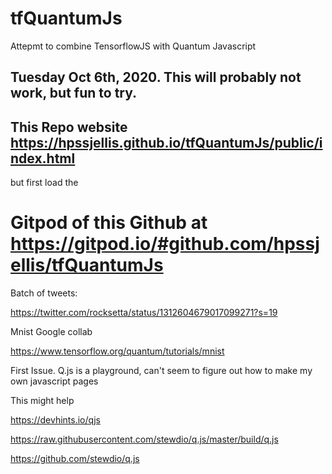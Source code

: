 # tfQuantumJs
Attepmt to combine TensorflowJS with Quantum Javascript



## Tuesday Oct 6th, 2020. This will probably not work, but fun to try.

## This Repo website https://hpssjellis.github.io/tfQuantumJs/public/index.html  


but first load the 

# Gitpod of this Github at https://gitpod.io/#github.com/hpssjellis/tfQuantumJs




Batch of tweets: 


https://twitter.com/rocksetta/status/1312604679017099271?s=19


Mnist Google collab

https://www.tensorflow.org/quantum/tutorials/mnist





First Issue. Q.js is a playground, can't seem to figure out how to make my own javascript pages

This might help

https://devhints.io/qjs





https://raw.githubusercontent.com/stewdio/q.js/master/build/q.js



https://github.com/stewdio/q.js




